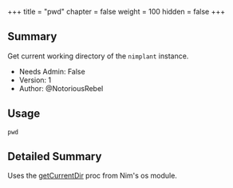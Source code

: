 +++
title = "pwd"
chapter = false
weight = 100
hidden = false
+++

## Summary

Get current working directory of the `nimplant` instance.

- Needs Admin: False
- Version: 1
- Author: @NotoriousRebel

## Usage

```
pwd
```

## Detailed Summary

Uses the [getCurrentDir](https://nim-lang.org/docs/os.html#getCurrentDir) proc from Nim's os module. 

